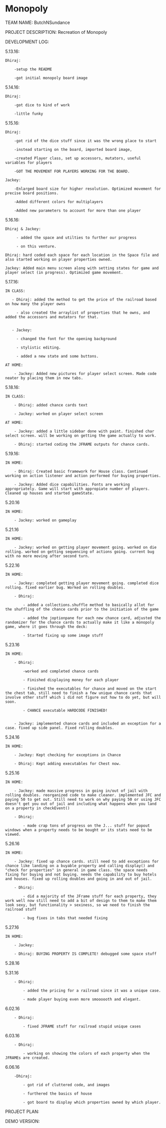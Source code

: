 # Monopoly

TEAM NAME: ButchNSundance

PROJECT DESCRIPTION: Recreation of Monopoly

DEVELOPMENT LOG:

5.13.16: 

	Dhiraj:
	
		-setup the README
		
		-got initial monopoly board image 
		
5.14.16:

	Dhiraj: 
		
		-got dice to kind of work 
		
		-little funky 

5.15.16: 

	Dhiraj: 
	
		-got rid of the dice stuff since it was the wrong place to start 
		
		-instead starting on the board, imported board image, 

		-created Player class, set up accessors, mutators, useful variables for players 
		
		-GOT THE MOVEMENT FOR PLAYERS WORKING FOR THE BOARD. 

	Jackey: 
	
		-Enlarged board size for higher resolution. Optimized movement for precise board positions. 
	
		-Added different colors for multiplayers 
	
		-Added new parameters to account for more than one player 

5.16.16:
	
	Dhiraj & Jackey:

	     - added the space and utilties to further our progress

	     - on this venture.

	Dhiraj: hard coded each space for each location in the Space file and also started working on player properties owned. 
	
	Jackey: Added main menu screen along with setting states for game and player select (in progress). Optimized game movement.

5.17.16:

	IN CLASS: 
	   
	   - Dhiraj: added the method to get the price of the railroad based on how many the player owns

	     - also created the arraylist of properties that he owns, and added the accessors and mutators for that. 


	   - Jackey:
	   
	     - changed the font for the opening background

	     - stylistic editing.

	     - added a new state and some buttons.
		 
	AT HOME:
	
		- Jackey: Added new pictures for player select screen. Made code neater by placing them in new tabs.

5.18.16:

	IN CLASS:

		- Dhiraj: added chance cards text		

		- Jackey: worked on player select screen
		
	AT HOME:
	
		- Jackey: added a little sidebar done with paint. finished char select screen. will be working on getting the game actually to work.
		
		- Dhiraj: started coding the JFRAME outputs for chance cards. 

5.19.16:

	IN HOME:
		
		- Dhiraj: Created basic framework for House class. Continued working on action listener and action performed for buying properties. 
		
		- Jackey: Added dice capabilities. Fonts are working appropriately. Game will start with appropiate number of players. Cleaned up houses and started gameState.
		
5.20.16

	IN HOME:
	
		- Jackey: worked on gameplay

5.21.16

	IN HOME:
		
		- Jackey: worked on getting player movement going. worked on die rolling. worked on getting sequencing of actions going. current bug with no more moving after second turn.


5.22.16

	IN HOME:
	
		- Jackey: completed getting player movement going. completed dice rolling. fixed earlier bug. Worked on rolling doubles.

		- Dhiraj: 
	
			- added a collections.shuffle method to basically allot for the shuffling of the chance cards prior to the initiation of the game
	
			- added the joptionpane for each new chance card, adjusted the randomizer for the chance cards to actually make it like a monopoly game, where it goes through the deck: 

			- Started fixing up some image stuff
		
	
5.23.16

	IN HOME:
	
		- Dhiraj: 

			-worked and completed chance cards

			- Finished displaying money for each player
	
			- finished the executables for chance and moved on the start the chest tab, still need to finish a few unique chance cards that involve other stuff which i did not figure out how to do yet, but will soon. 

			- CHANCE executable HARDCODE FINISHED! 
	
		
		- Jackey: implemented chance cards and included an exception for a case. fixed up side panel. Fixed rolling doubles.
		
5.24.16

	IN HOME:
	
		- Jackey: Kept checking for exceptions in Chance

		- Dhiraj: Kept adding executables for Chest now. 
		
5.25.16

	IN HOME:
	
		- Jackey: made massive progress in going in/out of jail with rolling doubles. reorganized code to make cleaner. implemented JFC and paying 50 to get out. Still need to work on why paying 50 or using JFC doesn't get you out of jail and including what happens when you land on a property in checkEvent()

		- Dhiraj: 

			- made crap tons of progress on the J... stuff for popout windows when a property needs to be bought or its stats need to be viewed.

		
5.26.16

	IN HOME:
	
		- Jackey: fixed up chance cards. still need to add exceptions for chance like landing on a buyable property and calling display() and "check for properties" in general in game class. the space needs fixing for buying and not buying. needs the capability to buy hotels and houses. fixed up rolling doubles and going in and out of jail.

		- Dhiraj: 
		
			- did a majority of the JFrame stuff for each property, they work well now still need to add a bit of design to them to make them look sexy, but functionality > sexiness, so we need to finish the railroad stuff
		
			- bug fixes in tabs that needed fixing 

5.27.16

	IN HOME:
	
		- Jackey: 

		- Dhiraj: BUYING PROPERTY IS COMPLETE! debugged some space stuff

5.28.16

5.31.16

		- Dhiraj:

			- added the pricing for a railroad since it was a unique case. 

			- made player buying even more smoooooth and elegant. 

6.02.16

		- Dhiraj:

			- fixed JFRAME stuff for railroad stupid unique cases

6.03.16

		- Dhiraj:

			- working on showing the colors of each property when the JFRAMEs are created. 

6.06.16

		-Dhiraj:

			- got rid of cluttered code, and images

			- furthered the basics of house

			- got board to display which properties owned by which player. 
		

PROJECT PLAN:

DEMO VERSION: 

